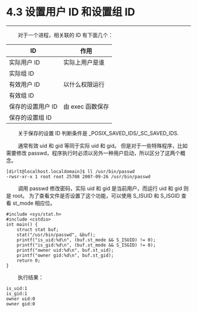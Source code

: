 # 4.3 设置用户 ID 和设置组 ID
***

&emsp;&emsp;
对于一个进程，相关联的 ID 有下面几个：

|ID|作用|
| --- | --- |
|实际用户 ID|实际上用户是谁|
|实际组 ID| |
|有效用户 ID|以什么权限运行|
|有效组 ID| |
|保存的设置用户 ID|由 exec 函数保存|
|保存的设置组 ID| |

&emsp;&emsp;
关于保存的设置 ID 判断条件是 \_POSIX\_SAVED\_IDS/\_SC\_SAVED\_IDS.

&emsp;&emsp;
通常有效 uid 和 gid 等同于实际 uid 和 gid。
但是对于一些特殊程序，比如需要修改 passwd，程序执行时必须以另外一种用户启动，所以区分了这两个概念。

    [dirlt@localhost.localdomain]$ ll /usr/bin/passwd
    -rwsr-xr-x 1 root root 25708 2007-09-26 /usr/bin/passwd

&emsp;&emsp;
调用 passwd 修改密码，实际 uid 和 gid 是当前用户，而运行 uid 和 gid 则是 root。
为了查看文件是否设置了这个功能，可以使用 S\_ISUID 和 S\_ISGID 查看 st\_mode 相应位。

    #include <sys/stat.h>
    #include <cstdio>
    int main() {
        struct stat buf;
        stat("/usr/bin/passwd", &buf);
        printf("is_uid:%d\n", (buf.st_mode && S_ISUID) != 0);
        printf("is_gid:%d\n", (buf.st_mode && S_ISGID) != 0);
        printf("owner uid:%d\n", buf.st_uid);
        printf("owner gid:%d\n", buf.st_gid);
        return 0;
    }
    
&emsp;&emsp;
执行结果：

    is_uid:1
    is_gid:1
    owner uid:0
    owner gid:0